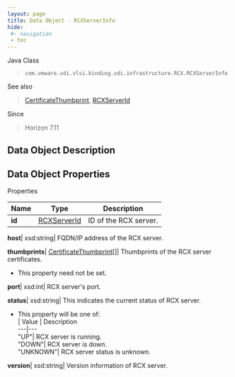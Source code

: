 ```yaml
---
layout: page
title: Data Object - RCXServerInfo
hide:
 #- navigation
 - toc
---
```






Java Class  
> `com.vmware.vdi.vlsi.binding.vdi.infrastructure.RCX.RCXServerInfo`

See also  
> [CertificateThumbprint](vdi.utils.Certificate.CertificateThumbprint.md), [RCXServerId](vdi.entity.RCXServerId.md)

Since  
> Horizon 7.11


## Data Object Description 

## Data Object Properties

Properties

Name |  Type |  Description   
---|---|---  
**id**| [RCXServerId](vdi.entity.RCXServerId.md)|  ID of the RCX server.   
  
**host**|  xsd:string|  FQDN/IP address of the RCX server.   
  
**thumbprints**| [CertificateThumbprint[]](vdi.utils.Certificate.CertificateThumbprint.md)|  Thumbprints of the RCX server certificates.   


* This property need not be set.

  
**port**|  xsd:int|  RCX server's port.   
  
**status**|  xsd:string|  This indicates the current status of RCX server.   


  * This property will be one of:  
|  Value |  Description   
---|---  
"UP"| RCX server is running.  
"DOWN"| RCX server is down.  
"UNKNOWN"| RCX server status is unknown.  

  
**version**|  xsd:string|  Version information of RCX server.   
  
  
  
   
  
  
